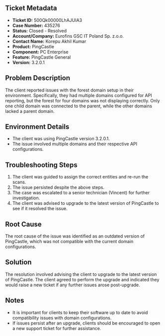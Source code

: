 ## Ticket Metadata
- **Ticket ID:** 500Qk00000LhAJUIA3
- **Case Number:** 435276
- **Status:** Closed - Resolved
- **Account/Company:** Eurofins GSC IT Poland Sp. z.o.o.
- **Contact Name:** Korepu Akhil Kumar
- **Product:** PingCastle
- **Component:** PC Enterprise
- **Feature:** PingCastle General
- **Version:** 3.2.0.1

## Problem Description
The client reported issues with the forest domain setup in their environment. Specifically, they had multiple domains configured for API reporting, but the forest for four domains was not displaying correctly. Only one child domain was connected to the parent, while the other domains lacked a parent domain.

## Environment Details
- The client was using PingCastle version 3.2.0.1.
- The issue involved multiple domains and their respective API configurations.

## Troubleshooting Steps
1. The client was guided to assign the correct entities and re-run the scans.
2. The issue persisted despite the above steps.
3. The case was escalated to a senior technician (Vincent) for further investigation.
4. The client was advised to upgrade to the latest version of PingCastle to see if it resolved the issue.

## Root Cause
The root cause of the issue was identified as an outdated version of PingCastle, which was not compatible with the current domain configurations.

## Solution
The resolution involved advising the client to upgrade to the latest version of PingCastle. The client agreed to perform the upgrade and indicated they would raise a new ticket if any further issues arose post-upgrade.

## Notes
- It is important for clients to keep their software up to date to avoid compatibility issues with domain configurations.
- If issues persist after an upgrade, clients should be encouraged to open a new support ticket for further assistance.
